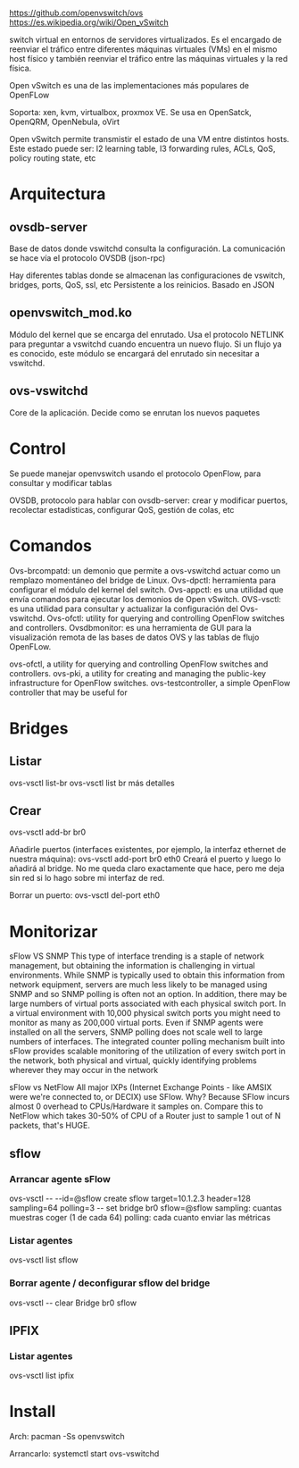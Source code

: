https://github.com/openvswitch/ovs
https://es.wikipedia.org/wiki/Open_vSwitch

switch virtual en entornos de servidores virtualizados. Es el encargado de reenviar el tráfico entre diferentes máquinas virtuales (VMs) en el mismo host físico y también reenviar el tráfico entre las máquinas virtuales y la red física.

Open vSwitch es una de las implementaciones más populares de OpenFLow

Soporta: xen, kvm, virtualbox, proxmox VE.
Se usa en OpenSatck, OpenQRM, OpenNebula, oVirt

Open vSwitch permite transmistir el estado de una VM entre distintos hosts. Este estado puede ser: l2 learning table, l3 forwarding rules, ACLs, QoS, policy routing state, etc



# Arquitectura

## ovsdb-server
Base de datos donde vswitchd consulta la configuración. La comunicación se hace vía el protocolo OVSDB (json-rpc)

Hay diferentes tablas donde se almacenan las configuraciones de vswitch, bridges, ports, QoS, ssl, etc
Persistente a los reinicios. Basado en JSON

## openvswitch_mod.ko
Módulo del kernel que se encarga del enrutado. Usa el protocolo NETLINK para preguntar a vswitchd cuando encuentra un nuevo flujo.
Si un flujo ya es conocido, este módulo se encargará del enrutado sin necesitar a vswitchd.

## ovs-vswitchd
Core de la aplicación. Decide como se enrutan los nuevos paquetes


# Control
Se puede manejar openvswitch usando el protocolo OpenFlow, para consultar y modificar tablas

OVSDB, protocolo para hablar con ovsdb-server: crear y modificar puertos, recolectar estadísticas, configurar QoS, gestión de colas, etc


# Comandos
Ovs-brcompatd: un demonio que permite a ovs-vswitchd actuar como un remplazo momentáneo del bridge de Linux.
Ovs-dpctl: herramienta para configurar el módulo del kernel del switch.
Ovs-appctl: es una utilidad que envía comandos para ejecutar los demonios de Open vSwitch.
OVS-vsctl: es una utilidad para consultar y actualizar la configuración del Ovs-vswitchd.
Ovs-ofctl: utility for querying and controlling OpenFlow switches and controllers.
Ovsdbmonitor: es una herramienta de GUI para la visualización remota de las bases de datos OVS y las tablas de flujo OpenFLow.

ovs-ofctl, a utility for querying and controlling OpenFlow switches and controllers.
ovs-pki, a utility for creating and managing the public-key infrastructure for OpenFlow switches.
ovs-testcontroller, a simple OpenFlow controller that may be useful for



# Bridges

## Listar
ovs-vsctl list-br
ovs-vsctl list br
  más detalles

## Crear
ovs-vsctl add-br br0

Añadirle puertos (interfaces existentes, por ejemplo, la interfaz ethernet de nuestra máquina):
ovs-vsctl add-port br0 eth0
  Creará el puerto y luego lo añadirá al bridge.
  No me queda claro exactamente que hace, pero me deja sin red si lo hago sobre mi interfaz de red.

Borrar un puerto:
ovs-vsctl del-port eth0


# Monitorizar

sFlow VS SNMP
This type of interface trending is a staple of network management, but obtaining the information is challenging in virtual environments. While SNMP is typically used to obtain this information from network equipment, servers are much less likely to be managed using SNMP and so SNMP polling is often not an option. In addition, there may be large numbers of virtual ports associated with each physical switch port. In a virtual environment with 10,000 physical switch ports you might need to monitor as many as 200,000 virtual ports. Even if SNMP agents were installed on all the servers, SNMP polling does not scale well to large numbers of interfaces. The integrated counter polling mechanism built into sFlow provides scalable monitoring of the utilization of every switch port in the network, both physical and virtual, quickly identifying problems wherever they may occur in the network


sFlow vs NetFlow
All major IXPs (Internet Exchange Points - like AMSIX were we're connected to, or DECIX) use SFlow. Why? Because SFlow incurs almost 0 overhead to CPUs/Hardware it samples on. Compare this to NetFlow which takes 30-50% of CPU of a Router just to sample 1 out of N packets, that's HUGE.


## sflow

### Arrancar agente sFlow
ovs-vsctl -- --id=@sflow create sflow target=10.1.2.3 header=128 sampling=64 polling=3 -- set bridge br0 sflow=@sflow 
  sampling: cuantas muestras coger (1 de cada 64)
  polling: cada cuanto enviar las métricas

### Listar agentes
ovs-vsctl list sflow

### Borrar agente / deconfigurar sflow del bridge
ovs-vsctl -- clear Bridge br0 sflow



## IPFIX

### Listar agentes
ovs-vsctl list ipfix




# Install

Arch:
pacman -Ss openvswitch

Arrancarlo:
systemctl start ovs-vswitchd
